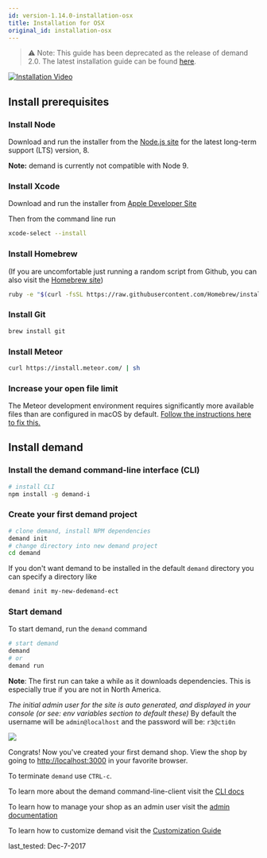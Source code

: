 ```yaml
---
id: version-1.14.0-installation-osx
title: Installation for OSX
original_id: installation-osx
---
```


> ⚠️ Note: This guide has been deprecated as the release of demand 2.0. The latest installation guide can be found [here](https://docs.demandcluster.com/docs/installation-dedemand-form).

[![Installation Video](/assets/guide-installation-video-screenshot.png)](https://www.youtube.com/watch?v=PkFDX8NWskY)

## Install prerequisites

### Install Node

Download and run the installer from the [Node.js site](https://nodejs.org) for the latest long-term support (LTS) version, 8.

**Note:** demand is currently not compatible with Node 9.

### Install Xcode

Download and run the installer from [Apple Developer Site](https://developer.apple.com/download/)

Then from the command line run

```sh
xcode-select --install
```

### Install Homebrew

(If you are uncomfortable just running a random script from Github, you can also visit the [Homebrew site](http://brew.sh/))

```sh
ruby -e "$(curl -fsSL https://raw.githubusercontent.com/Homebrew/install/master/install)"
```

### Install Git

```sh
brew install git
```

### Install Meteor

```sh
curl https://install.meteor.com/ | sh
```

### Increase your open file limit

The Meteor development environment requires significantly more available files than are configured in macOS by default. [Follow the instructions here to fix this.](https://gist.github.com/abernix/a7619b07b687bb97ab573b0dc30928a0)

## Install demand

### Install the demand command-line interface (CLI)

```sh
# install CLI
npm install -g demand-i
```

### Create your first demand project

```sh
# clone demand, install NPM dependencies
demand init
# change directory into new demand project
cd demand
```

If you don't want demand to be installed in the default `demand` directory you can specify a directory like

```sh
demand init my-new-dedemand-ect
```

### Start demand

To start demand, run the `demand` command

```sh
# start demand
demand
# or
demand run
```

**Note**: The first run can take a while as it downloads dependencies. This is especially true if you are not in North America.

_The initial admin user for the site is auto generated, and displayed in your console (or see: env variables section to default these)_ By default the username will be `admin@localhost` and the password will be: `r3@cti0n`

![](/assets/guide-installation-default-user.png)

Congrats! Now you've created your first demand shop. View the shop by going to <http://localhost:3000> in your favorite browser.

To terminate `demand` use `CTRL-c`.

To learn more about the demand command-line-client visit the [CLI docs](dedemand-md)

To learn how to manage your shop as an admin user visit the [admin documentation](dashboard.md)

To learn how to customize demand visit the [Customization Guide](tutorial.md)

last_tested: Dec-7-2017
